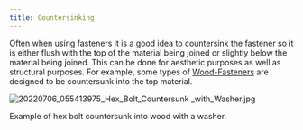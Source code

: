 ```yaml
---
title: Countersinking
---
```


Often when using fasteners it is a good idea to countersink the fastener so it is either flush with the top of the material being joined or slightly below the material being joined. This can be done for aesthetic purposes as well as structural purposes. For example, some types of [Wood-Fasteners](/woodworking/wood-fasteners.md) are designed to be countersunk into the top material.

![20220706_055413975_Hex_Bolt_Countersunk _with_Washer.jpg](/attachments/20220706_055413975_Hex_Bolt_Countersunk_with_Washer.jpg)

Example of hex bolt countersunk into wood with a washer.

